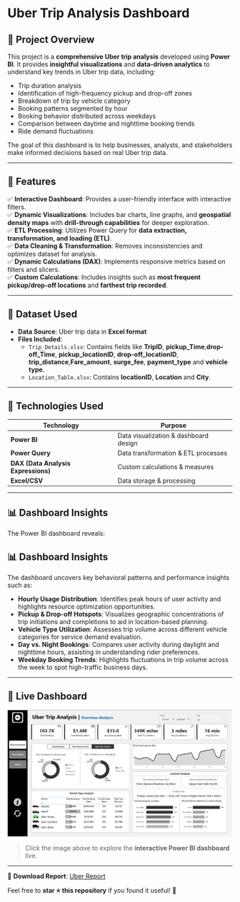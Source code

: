 # Uber Trip Analysis Dashboard

## 📌 Project Overview
This project is a **comprehensive Uber trip analysis** developed using **Power BI**. It provides **insightful visualizations** and **data-driven analytics** to understand key trends in Uber trip data, including:
- Trip duration analysis
- Identification of high-frequency pickup and drop-off zones
- Breakdown of trip by vehicle category
- Booking patterns segmented by hour
- Booking behavior distributed across weekdays
- Comparison between daytime and nighttime booking trends
- Ride demand fluctuations

The goal of this dashboard is to help businesses, analysts, and stakeholders make informed decisions based on real Uber trip data.

---

## 🚀 Features
✅ **Interactive Dashboard**: Provides a user-friendly interface with interactive filters.  
✅ **Dynamic Visualizations**: Includes bar charts, line graphs, and **geospatial density maps** with **drill-through capabilities** for deeper exploration.  
✅ **ETL Processing**: Utilizes Power Query for **data extraction, transformation, and loading (ETL)**.  
✅ **Data Cleaning & Transformation**: Removes inconsistencies and optimizes dataset for analysis.  
✅ **Dynamic Calculations (DAX)**: Implements responsive metrics based on filters and slicers.  
✅ **Custom Calculations**: Includes insights such as **most frequent pickup/drop-off locations** and **farthest trip recorded**.  

---

## 📂 Dataset Used
- **Data Source**: Uber trip data in **Excel format**
- **Files Included**:
  - `Trip_Details.xlsx`: Contains fields like **TripID**, **pickup_Time**,**drop-off_Time**, **pickup_locationID**, **drop-off_locationID**, **trip_distance**,**Fare_amount**, **surge_fee**, **payment_type** and **vehicle type**.
  - `Location_Table.xlsx`: Contains **locationID**, **Location** and **City**.

---

## 🔧 Technologies Used
| **Technology** | **Purpose** |
|---------------|------------|
| **Power BI** | Data visualization & dashboard design |
| **Power Query** | Data transformation & ETL processes |
| **DAX (Data Analysis Expressions)** | Custom calculations & measures |
| **Excel/CSV** | Data storage & processing |

---

## 📊 Dashboard Insights
The Power BI dashboard reveals:
## 📊 Dashboard Insights
The dashboard uncovers key behavioral patterns and performance insights such as:
- **Hourly Usage Distribution**: Identifies peak hours of user activity and highlights resource optimization opportunities.
- **Pickup & Drop-off Hotspots**: Visualizes geographic concentrations of trip initiations and completions to aid in location-based planning.
- **Vehicle Type Utilization**: Assesses trip volume across different vehicle categories for service demand evaluation.
- **Day vs. Night Bookings**: Compares user activity during daylight and nighttime hours, assisting in understanding rider preferences.
- **Weekday Booking Trends**: Highlights fluctuations in trip volume across the week to spot high-traffic business days.

---

## 🔗 Live Dashboard
[<img src= "https://github.com/ArunGuptaaa/Uber-Data-Analysis/blob/main/OverView%20Dashboard.png">](https://app.powerbi.com/view?r=eyJrIjoiY2E0NjExNGMtNzI2ZC00YjNiLWE2NzMtNTc3MTRkMTUzMzRhIiwidCI6ImM2ZTU0OWIzLTVmNDUtNDAzMi1hYWU5LWQ0MjQ0ZGM1YjJjNCJ9)

> Click the image above to explore the **interactive Power BI dashboard** live.


---
 
📁 **Download Report**: [Uber Report](https://github.com/ArunGuptaaa/Uber-Trip-Analysis/blob/main/Uber%20Report.pbix)

Feel free to **star ⭐ this repository** if you found it useful! 🚀
